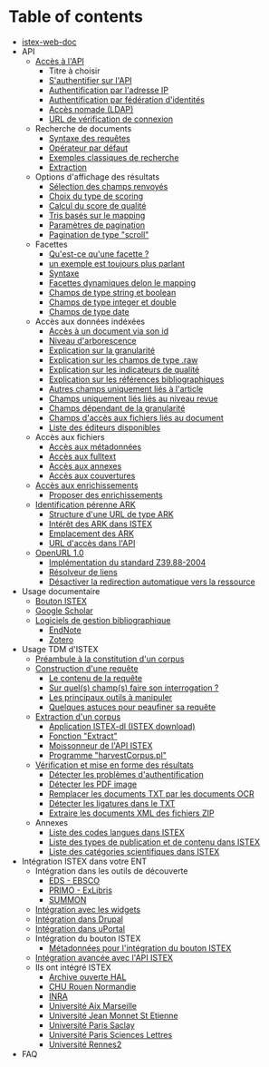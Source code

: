 # Table of contents

* [istex-web-doc](README.md)
* API
  * [Accès à l'API](api/acces-a-lapi/README.md)
    * Titre à choisir
    * [S'authentifier sur l'API](api/acces-a-lapi/sauthentifier-sur-lapi.md)
    * [Authentification par l'adresse IP](api/acces-a-lapi/authentification-par-ladresse-ip.md)
    * [Authentification par fédération d'identités](api/acces-a-lapi/authentification-par-federation-didentites.md)
    * [Accès nomade \(LDAP\)](api/acces-a-lapi/acces-nomade-ldap.md)
    * [URL de vérification de connexion](api/acces-a-lapi/url-de-verification-de-connexion.md)
  * Recherche de documents
    * [Syntaxe des requêtes](api/recherche-de-documents/syntaxe-des-requetes.md)
    * [Opérateur par défaut](api/recherche-de-documents/operateur-par-defaut.md)
    * [Exemples classiques de recherche](api/recherche-de-documents/exemples-classiques-de-recherche.md)
    * [Extraction](api/recherche-de-documents/extraction.md)
  * Options d'affichage des résultats
    * [Sélection des champs renvoyés](api/options-daffichage-des-resultats/selection-des-champs-renvoyes.md)
    * [Choix du type de scoring](api/options-daffichage-des-resultats/choix-du-type-de-scoring.md)
    * [Calcul du score de qualité](api/options-daffichage-des-resultats/calcul-du-score-de-qualite.md)
    * [Tris basés sur le mapping](api/options-daffichage-des-resultats/tris-bases-sur-le-mapping.md)
    * [Paramètres de pagination](api/options-daffichage-des-resultats/parametres-de-pagination.md)
    * [Pagination de type "scroll"](api/options-daffichage-des-resultats/pagination-de-type-scroll.md)
  * Facettes
    * [Qu'est-ce qu'une facette ?](api/facettes/quest-ce-quune-facette.md)
    * [un exemple est toujours plus parlant](api/facettes/un-exemple-est-toujours-plus-parlant.md)
    * [Syntaxe](api/facettes/syntaxe.md)
    * [Facettes dynamiques delon le mapping](api/facettes/facettes-dynamiques-delon-le-mapping.md)
    * [Champs de type string et boolean](api/facettes/champs-de-type-string-et-boolean.md)
    * [Champs de type integer et double](api/facettes/champs-de-type-integer-et-double.md)
    * [Champs de type date](api/facettes/champs-de-type-date.md)
  * Accès aux données indéxées
    * [Accès à un document via son id](api/acces-aux-donnees-indexees/acces-a-un-document-via-son-id.md)
    * [Niveau d'arborescence](api/acces-aux-donnees-indexees/niveau-darborescence.md)
    * [Explication sur la granularité](api/acces-aux-donnees-indexees/explication-sur-la-granularite.md)
    * [Explication sur les champs de type .raw](api/acces-aux-donnees-indexees/explication-sur-les-champs-de-type-.raw.md)
    * [Explication sur les indicateurs de qualité](api/acces-aux-donnees-indexees/explication-sur-les-indicateurs-de-qualite.md)
    * [Explication sur les références bibliographiques](api/acces-aux-donnees-indexees/explication-sur-les-references-bibliographiques.md)
    * [Autres champs uniquement liés à l'article](api/acces-aux-donnees-indexees/autres-champs-uniquement-lies-a-larticle.md)
    * [Champs uniquement liés liés au niveau revue](api/acces-aux-donnees-indexees/champs-uniquement-lies-lies-au-niveau-revue.md)
    * [Champs dépendant de la granularité](api/acces-aux-donnees-indexees/champs-dependant-de-la-granularite.md)
    * [Champs d'accès aux fichiers liés au document](api/acces-aux-donnees-indexees/champs-dacces-aux-fichiers-lies-au-document.md)
    * [Liste des éditeurs disponibles](api/acces-aux-donnees-indexees/liste-des-editeurs-disponibles.md)
  * Accès aux fichiers
    * [Accès aux métadonnées](api/acces-aux-fichiers/acces-aux-metadonnees.md)
    * [Accès aux fulltext](api/acces-aux-fichiers/acces-aux-fulltext.md)
    * [Accès aux annexes](api/acces-aux-fichiers/acces-aux-annexes.md)
    * [Accès aux couvertures](api/acces-aux-fichiers/acces-aux-couvertures.md)
  * [Accès aux enrichissements](api/acces-aux-enrichissements/README.md)
    * [Proposer des enrichissements](api/acces-aux-enrichissements/proposer-des-enrichissements.md)
  * [Identification pérenne ARK](api/identification-perenne-ark/README.md)
    * [Structure d'une URL de type ARK](api/identification-perenne-ark/structure-dune-url-de-type-ark.md)
    * [Intérêt des ARK dans ISTEX](api/identification-perenne-ark/interet-des-ark-dans-istex.md)
    * [Emplacement des ARK](api/identification-perenne-ark/emplacement-des-ark.md)
    * [URL d'accès dans l'API](api/identification-perenne-ark/url-dacces-dans-lapi.md)
  * [OpenURL 1.0](api/openurl-1.0/README.md)
    * [Implémentation du standard Z39.88-2004](api/openurl-1.0/implementation-du-standard-z39.88-2004.md)
    * [Résolveur de liens](api/openurl-1.0/resolveur-de-liens.md)
    * [Désactiver la redirection automatique vers la ressource](api/openurl-1.0/desactiver-la-redirection-automatique-vers-la-ressource.md)
* Usage documentaire
  * [Bouton ISTEX](usage-documentaire/bouton-istex.md)
  * [Google Scholar](usage-documentaire/google-scholar.md)
  * [Logiciels de gestion bibliographique](usage-documentaire/logiciels-de-gestion-bibliographique/README.md)
    * [EndNote](usage-documentaire/logiciels-de-gestion-bibliographique/endnote.md)
    * [Zotero](usage-documentaire/logiciels-de-gestion-bibliographique/zotero.md)
* Usage TDM d'ISTEX
  * [Préambule à la constitution d'un corpus](usage-tdm-distex/preambule-a-la-constitution-dun-corpus.md)
  * [Construction d'une requête](usage-tdm-distex/construction-dune-requete/README.md)
    * [Le contenu de la requête](usage-tdm-distex/construction-dune-requete/le-contenu-de-la-requete.md)
    * [Sur quel\(s\) champ\(s\) faire son interrogation ?](usage-tdm-distex/construction-dune-requete/sur-quel-s-champ-s-faire-son-interrogation.md)
    * [Les principaux outils à manipuler](usage-tdm-distex/construction-dune-requete/les-principaux-outils-a-manipuler.md)
    * [Quelques astuces pour peaufiner sa requête](usage-tdm-distex/construction-dune-requete/quelques-astuces-pour-peaufiner-sa-requete.md)
  * [Extraction d'un corpus](usage-tdm-distex/extraction-dun-corpus/README.md)
    * [Application ISTEX-dl \(ISTEX download\)](usage-tdm-distex/extraction-dun-corpus/application-istex-dl-istex-download.md)
    * [Fonction "Extract"](usage-tdm-distex/extraction-dun-corpus/fonction-extract.md)
    * [Moissonneur de l'API ISTEX](usage-tdm-distex/extraction-dun-corpus/moissonneur-de-lapi-istex.md)
    * [Programme "harvestCorpus.pl"](usage-tdm-distex/extraction-dun-corpus/programme-harvestcorpus.pl.md)
  * [Vérification et mise en forme des résultats](usage-tdm-distex/verification-et-mise-en-forme-des-resultats/README.md)
    * [Détecter les problèmes d'authentification](usage-tdm-distex/verification-et-mise-en-forme-des-resultats/detecter-les-problemes-dauthentification.md)
    * [Détecter les PDF image](usage-tdm-distex/verification-et-mise-en-forme-des-resultats/detecter-les-pdf-image.md)
    * [Remplacer les documents TXT par les documents OCR](usage-tdm-distex/verification-et-mise-en-forme-des-resultats/remplacer-les-documents-txt-par-les-documents-ocr.md)
    * [Détecter les ligatures dans le TXT](usage-tdm-distex/verification-et-mise-en-forme-des-resultats/detecter-les-ligatures-dans-le-txt.md)
    * [Extraire les documents XML des fichiers ZIP](usage-tdm-distex/verification-et-mise-en-forme-des-resultats/extraire-les-documents-xml-des-fichiers-zip.md)
  * Annexes
    * [Liste des codes langues dans ISTEX](usage-tdm-distex/annexes/liste-des-codes-langues-dans-istex.md)
    * [Liste des types de publication et de contenu dans ISTEX](usage-tdm-distex/annexes/liste-des-types-de-publication-et-de-contenu-dans-istex.md)
    * [Liste des catégories scientifiques dans ISTEX](usage-tdm-distex/annexes/liste-des-categories-scientifiques-dans-istex.md)
* Intégration ISTEX dans votre ENT
  * Intégration dans les outils de découverte
    * [EDS - EBSCO](integration-istex-dans-votre-ent/integration-dans-les-outils-de-decouverte/eds-ebsco.md)
    * [PRIMO - ExLibris](integration-istex-dans-votre-ent/integration-dans-les-outils-de-decouverte/primo-exlibris.md)
    * [SUMMON](integration-istex-dans-votre-ent/integration-dans-les-outils-de-decouverte/summon.md)
  * [Intégration avec les widgets](integration-istex-dans-votre-ent/integration-avec-les-widgets.md)
  * [Intégration dans Drupal](integration-istex-dans-votre-ent/integration-dans-drupal.md)
  * [Intégration dans uPortal](integration-istex-dans-votre-ent/integration-dans-uportal.md)
  * Intégration du bouton ISTEX
    * [Métadonnées pour l'intégration du bouton ISTEX](integration-istex-dans-votre-ent/integration-du-bouton-istex/metadonnees-pour-lintegration-du-bouton-istex.md)
  * [Intégration avancée avec l'API ISTEX](integration-istex-dans-votre-ent/integration-avancee-avec-lapi-istex.md)
  * Ils ont intégré ISTEX
    * [Archive ouverte HAL](integration-istex-dans-votre-ent/ils-ont-integre-istex/archive-ouverte-hal.md)
    * [CHU Rouen Normandie](integration-istex-dans-votre-ent/ils-ont-integre-istex/chu-rouen-normandie.md)
    * [INRA](integration-istex-dans-votre-ent/ils-ont-integre-istex/inra.md)
    * [Université Aix Marseille](integration-istex-dans-votre-ent/ils-ont-integre-istex/universite-aix-marseille.md)
    * [Université Jean Monnet St Etienne](integration-istex-dans-votre-ent/ils-ont-integre-istex/universite-jean-monnet-st-etienne.md)
    * [Université Paris Saclay](integration-istex-dans-votre-ent/ils-ont-integre-istex/universite-paris-saclay.md)
    * [Université Paris Sciences Lettres](integration-istex-dans-votre-ent/ils-ont-integre-istex/universite-paris-sciences-lettres.md)
    * [Université Rennes2](integration-istex-dans-votre-ent/ils-ont-integre-istex/universite-rennes2.md)
* FAQ

